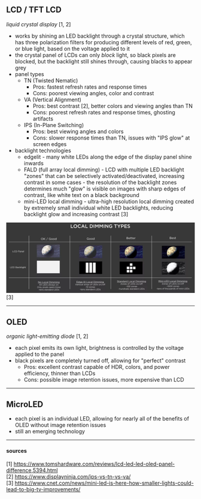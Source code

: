 
## LCD / TFT LCD

*liquid crystal display* [1, 2]  
- works by shining an LED backlight through a crystal structure, which has three polarization filters for producing different levels of red, green, or blue light, based on the voltage applied to it  
- the crystal panel of LCDs can only *block* light, so black pixels are blocked, but the backlight still shines through, causing blacks to appear grey
- panel types  
  - TN (Twisted Nematic)  
    - Pros: fastest refresh rates and response times  
    - Cons: poorest viewing angles, color and contrast  
  - VA (Vertical Alignment)  
    - Pros: best contrast [2], better colors and viewing angles than TN  
    - Cons: poorest refresh rates and response times, ghosting artifacts  
  - IPS (In-Plane Switching)  
    - Pros: best viewing angles and colors  
    - Cons: slower response times than TN, issues with "IPS glow" at screen edges     
- backlight technologies  
  - edgelit - many white LEDs along the edge of the display panel shine inwards  
  - FALD (full array local dimming) - LCD with multiple LED backlight "zones" that can be selectively activated/deactivated, increasing contrast in some cases - the resolution of the backlight zones determines much "glow" is visible on images with sharp edges of contrast, like white text on a black background  
  - mini-LED local dimming - ultra-high resolution local dimming created by extremely small individual white LED backlights, reducing backlight glow and increasing contrast [3]

![local-dimming](/images/local-dimming.webp) [3]

---
## OLED

*organic light-emitting diode* [1, 2]  
- each pixel emits its own light, brightness is controlled by the voltage applied to the panel  
- black pixels are completely turned off, allowing for "perfect" contrast  
  - Pros: excellent contrast capable of HDR, colors, and power efficiency, thinner than LCDs  
  - Cons: possible image retention issues, more expensive than LCD

---
## MicroLED

- each pixel is an individual LED, allowing for nearly all of the benefits of OLED without image retention issues  
- still an emerging technology

---
#### sources

[1] https://www.tomshardware.com/reviews/lcd-led-led-oled-panel-difference,5394.html  
[2] https://www.displayninja.com/ips-vs-tn-vs-va/  
[3] https://www.cnet.com/news/mini-led-is-here-how-smaller-lights-could-lead-to-big-tv-improvements/  
